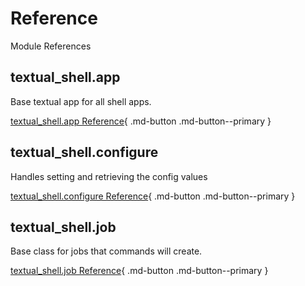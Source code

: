 # Reference
Module References

## textual_shell.app
Base textual app for all shell apps.

[textual_shell.app Reference](app.md){ .md-button .md-button--primary }

## textual_shell.configure
Handles setting and retrieving the config values

[textual_shell.configure Reference](configure.md){ .md-button .md-button--primary }

## textual_shell.job
Base class for jobs that commands will create.

[textual_shell.job Reference](job.md){ .md-button .md-button--primary }
